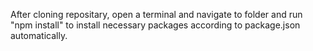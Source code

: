 After cloning repositary, open a terminal and navigate to folder and run "npm install" to install necessary packages according to package.json automatically.
